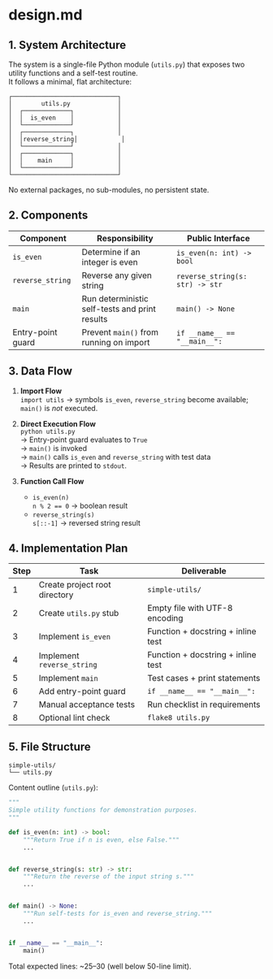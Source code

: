 # design.md

## 1. System Architecture

The system is a single-file Python module (`utils.py`) that exposes two utility functions and a self-test routine.  
It follows a minimal, flat architecture:

```
┌─────────────────────────────┐
│        utils.py             │
│  ┌─────────────┐            │
│  │  is_even    │            │
│  └─────────────┘            │
│  ┌─────────────┐            │
│  │reverse_string│            │
│  └─────────────┘            │
│  ┌─────────────┐            │
│  │    main     │            │
│  └─────────────┘            │
└─────────────────────────────┘
```

No external packages, no sub-modules, no persistent state.

## 2. Components

| Component | Responsibility | Public Interface |
|---|---|---|
| `is_even` | Determine if an integer is even | `is_even(n: int) -> bool` |
| `reverse_string` | Reverse any given string | `reverse_string(s: str) -> str` |
| `main` | Run deterministic self-tests and print results | `main() -> None` |
| Entry-point guard | Prevent `main()` from running on import | `if __name__ == "__main__":` |

## 3. Data Flow

1. **Import Flow**  
   `import utils` → symbols `is_even`, `reverse_string` become available; `main()` is *not* executed.

2. **Direct Execution Flow**  
   `python utils.py`  
   → Entry-point guard evaluates to `True`  
   → `main()` is invoked  
   → `main()` calls `is_even` and `reverse_string` with test data  
   → Results are printed to `stdout`.

3. **Function Call Flow**  
   - `is_even(n)`  
     `n % 2 == 0` → boolean result  
   - `reverse_string(s)`  
     `s[::-1]` → reversed string result

## 4. Implementation Plan

| Step | Task | Deliverable |
|---|---|---|
| 1 | Create project root directory | `simple-utils/` |
| 2 | Create `utils.py` stub | Empty file with UTF-8 encoding |
| 3 | Implement `is_even` | Function + docstring + inline test |
| 4 | Implement `reverse_string` | Function + docstring + inline test |
| 5 | Implement `main` | Test cases + print statements |
| 6 | Add entry-point guard | `if __name__ == "__main__":` |
| 7 | Manual acceptance tests | Run checklist in requirements |
| 8 | Optional lint check | `flake8 utils.py` |

## 5. File Structure

```
simple-utils/
└── utils.py
```

Content outline (`utils.py`):

```python
"""
Simple utility functions for demonstration purposes.
"""

def is_even(n: int) -> bool:
    """Return True if n is even, else False."""
    ...


def reverse_string(s: str) -> str:
    """Return the reverse of the input string s."""
    ...


def main() -> None:
    """Run self-tests for is_even and reverse_string."""
    ...


if __name__ == "__main__":
    main()
```

Total expected lines: ~25–30 (well below 50-line limit).